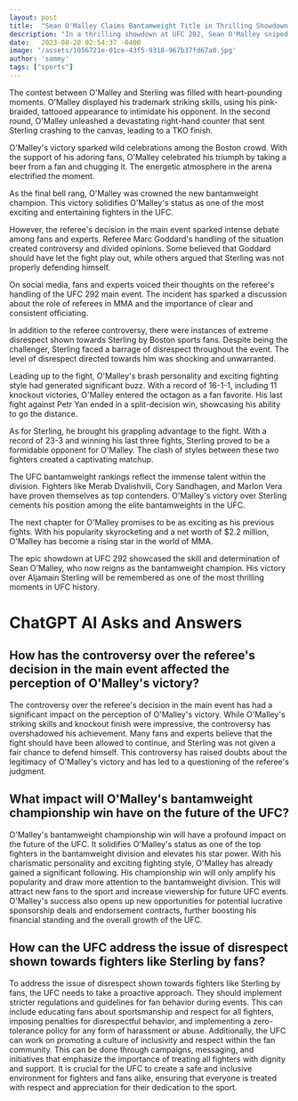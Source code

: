 ```yaml
---
layout: post
title:  "Sean O'Malley Claims Bantamweight Title in Thrilling Showdown at UFC 292"
description: "In a thrilling showdown at UFC 292, Sean O'Malley sniped Aljamain Sterling with a right-hand counter to claim the bantamweight title. The fight, which took place at the TD Garden in Boston, Massachusetts, had fans on the edge of their seats."
date:   2023-08-20 02:54:37 -0400
image: '/assets/1056721e-01ce-43f5-9318-967b37fd67a0.jpg'
author: 'sammy'
tags: ["sports"]
---
```


The contest between O'Malley and Sterling was filled with heart-pounding moments. O'Malley displayed his trademark striking skills, using his pink-braided, tattooed appearance to intimidate his opponent. In the second round, O'Malley unleashed a devastating right-hand counter that sent Sterling crashing to the canvas, leading to a TKO finish.

O'Malley's victory sparked wild celebrations among the Boston crowd. With the support of his adoring fans, O'Malley celebrated his triumph by taking a beer from a fan and chugging it. The energetic atmosphere in the arena electrified the moment.

As the final bell rang, O'Malley was crowned the new bantamweight champion. This victory solidifies O'Malley's status as one of the most exciting and entertaining fighters in the UFC.

However, the referee's decision in the main event sparked intense debate among fans and experts. Referee Marc Goddard's handling of the situation created controversy and divided opinions. Some believed that Goddard should have let the fight play out, while others argued that Sterling was not properly defending himself.

On social media, fans and experts voiced their thoughts on the referee's handling of the UFC 292 main event. The incident has sparked a discussion about the role of referees in MMA and the importance of clear and consistent officiating.

In addition to the referee controversy, there were instances of extreme disrespect shown towards Sterling by Boston sports fans. Despite being the challenger, Sterling faced a barrage of disrespect throughout the event. The level of disrespect directed towards him was shocking and unwarranted.

Leading up to the fight, O'Malley's brash personality and exciting fighting style had generated significant buzz. With a record of 16-1-1, including 11 knockout victories, O'Malley entered the octagon as a fan favorite. His last fight against Petr Yan ended in a split-decision win, showcasing his ability to go the distance.

As for Sterling, he brought his grappling advantage to the fight. With a record of 23-3 and winning his last three fights, Sterling proved to be a formidable opponent for O'Malley. The clash of styles between these two fighters created a captivating matchup.

The UFC bantamweight rankings reflect the immense talent within the division. Fighters like Merab Dvalishvili, Cory Sandhagen, and Marlon Vera have proven themselves as top contenders. O'Malley's victory over Sterling cements his position among the elite bantamweights in the UFC.

The next chapter for O'Malley promises to be as exciting as his previous fights. With his popularity skyrocketing and a net worth of $2.2 million, O'Malley has become a rising star in the world of MMA.

The epic showdown at UFC 292 showcased the skill and determination of Sean O'Malley, who now reigns as the bantamweight champion. His victory over Aljamain Sterling will be remembered as one of the most thrilling moments in UFC history.


# ChatGPT AI Asks and Answers
## How has the controversy over the referee's decision in the main event affected the perception of O'Malley's victory?
The controversy over the referee's decision in the main event has had a significant impact on the perception of O'Malley's victory. While O'Malley's striking skills and knockout finish were impressive, the controversy has overshadowed his achievement. Many fans and experts believe that the fight should have been allowed to continue, and Sterling was not given a fair chance to defend himself. This controversy has raised doubts about the legitimacy of O'Malley's victory and has led to a questioning of the referee's judgment.

## What impact will O'Malley's bantamweight championship win have on the future of the UFC?
O'Malley's bantamweight championship win will have a profound impact on the future of the UFC. It solidifies O'Malley's status as one of the top fighters in the bantamweight division and elevates his star power. With his charismatic personality and exciting fighting style, O'Malley has already gained a significant following. His championship win will only amplify his popularity and draw more attention to the bantamweight division. This will attract new fans to the sport and increase viewership for future UFC events. O'Malley's success also opens up new opportunities for potential lucrative sponsorship deals and endorsement contracts, further boosting his financial standing and the overall growth of the UFC.

## How can the UFC address the issue of disrespect shown towards fighters like Sterling by fans?
To address the issue of disrespect shown towards fighters like Sterling by fans, the UFC needs to take a proactive approach. They should implement stricter regulations and guidelines for fan behavior during events. This can include educating fans about sportsmanship and respect for all fighters, imposing penalties for disrespectful behavior, and implementing a zero-tolerance policy for any form of harassment or abuse. Additionally, the UFC can work on promoting a culture of inclusivity and respect within the fan community. This can be done through campaigns, messaging, and initiatives that emphasize the importance of treating all fighters with dignity and support. It is crucial for the UFC to create a safe and inclusive environment for fighters and fans alike, ensuring that everyone is treated with respect and appreciation for their dedication to the sport.

